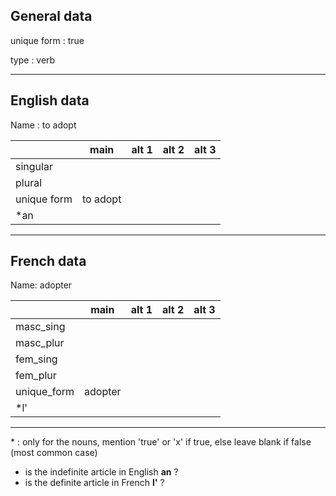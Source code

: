 ## General data

unique form : true

type : verb

---

## English data

Name : to adopt

|             |   main   | alt 1 | alt 2 | alt 3 |
| :---------- | :------: | :---: | :---: | ----- |
| singular    |          |       |       |       |
| plural      |          |       |       |       |
| unique form | to adopt |       |       |       |
| \*an        |          |       |       |       |

---

## French data

Name: adopter

|             |  main   | alt 1 | alt 2 | alt 3 |
| :---------- | :-----: | :---: | :---: | :---: |
| masc_sing   |         |       |       |       |
| masc_plur   |         |       |       |       |
| fem_sing    |         |       |       |       |
| fem_plur    |         |       |       |       |
| unique_form | adopter |       |       |       |
| \*l'        |         |       |       |       |

---

\* : only for the nouns, mention 'true' or 'x' if true, else leave blank if false (most common case)

- is the indefinite article in English **an** ?
- is the definite article in French **l'** ?
